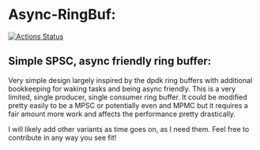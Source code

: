 # Async-RingBuf:
[![Actions Status](https://github.com/bryandmc/paxos/workflows/Rust/badge.svg)](https://github.com/bryandmc/async-ringbuf/actions)

## Simple SPSC, async friendly ring buffer:
Very simple design largely inspired by the dpdk ring buffers with additional bookkeeping for waking tasks and being async friendly. This is a very limited, single producer, single consumer ring buffer. It could be modified pretty easily to be a MPSC or potentially even and MPMC but it requires a fair amount more work and affects the performance pretty drastically.

I will likely add other variants as time goes on, as I need them. Feel free to contribute in any way you see fit!
